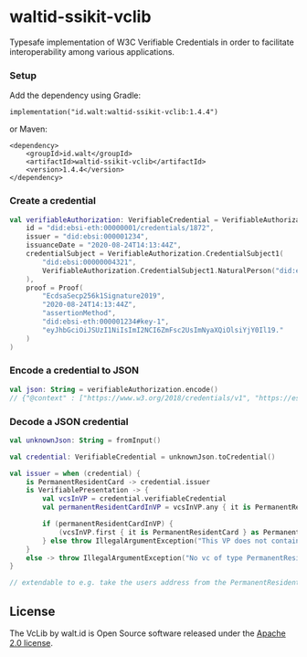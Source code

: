 # waltid-ssikit-vclib
Typesafe implementation of W3C Verifiable Credentials in order to facilitate interoperability among various applications.


### Setup

Add the dependency using Gradle:

    implementation("id.walt:waltid-ssikit-vclib:1.4.4")
    
or Maven:

    <dependency>
        <groupId>id.walt</groupId>
        <artifactId>waltid-ssikit-vclib</artifactId>
        <version>1.4.4</version>
    </dependency>
    
### Create a credential
```kotlin
val verifiableAuthorization: VerifiableCredential = VerifiableAuthorization(
    id = "did:ebsi-eth:00000001/credentials/1872",
    issuer = "did:ebsi:000001234",
    issuanceDate = "2020-08-24T14:13:44Z",
    credentialSubject = VerifiableAuthorization.CredentialSubject1(
        "did:ebsi:00000004321",
        VerifiableAuthorization.CredentialSubject1.NaturalPerson("did:example:00001111")
    ),
    proof = Proof(
        "EcdsaSecp256k1Signature2019",
        "2020-08-24T14:13:44Z",
        "assertionMethod",
        "did:ebsi-eth:000001234#key-1",
        "eyJhbGciOiJSUzI1NiIsImI2NCI6ZmFsc2UsImNyaXQiOlsiYjY0Il19."
    )
)
```

### Encode a credential to JSON
```kotlin
val json: String = verifiableAuthorization.encode()
// {"@context" : ["https://www.w3.org/2018/credentials/v1", "https://ess ...
```

### Decode a JSON credential
```kotlin
val unknownJson: String = fromInput()

val credential: VerifiableCredential = unknownJson.toCredential()

val issuer = when (credential) {
    is PermanentResidentCard -> credential.issuer
    is VerifiablePresentation -> {
        val vcsInVP = credential.verifiableCredential
        val permanentResidentCardInVP = vcsInVP.any { it is PermanentResidentCard }

        if (permanentResidentCardInVP) {
            (vcsInVP.first { it is PermanentResidentCard } as PermanentResidentCard).issuer
        } else throw IllegalArgumentException("This VP does not contain a PermanentResidentCard")
    }
    else -> throw IllegalArgumentException("No vc of type PermanentResidentCard was found!")
}

// extendable to e.g. take the users address from the PermanentResidentCard, or an Europass (if supplied), or a VerifiableUtilityBill etc...
```

## License

The VcLib by walt.id is Open Source software released under the [Apache 2.0 license](https://www.apache.org/licenses/LICENSE-2.0.html).
